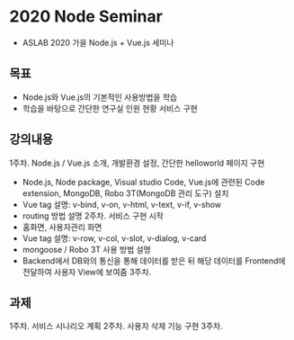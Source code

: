 # 2020 Node Seminar
- ASLAB 2020 가을 Node.js + Vue.js 세미나

## 목표
- Node.js와 Vue.js의 기본적인 사용방법을 학습
- 학습을 바탕으로 간단한 연구실 인원 현황 서비스 구현

## 강의내용
1주차. Node.js / Vue.js 소개, 개발환경 설정, 간단한 helloworld 페이지 구현
  - Node.js, Node package, Visual studio Code, Vue.js에 관련된 Code extension, MongoDB, Robo 3T(MongoDB 관리 도구) 설치
  - Vue tag 설명: v-bind, v-on, v-html, v-text, v-if, v-show
  - routing 방법 설명
2주차. 서비스 구현 시작
  - 홈화면, 사용자관리 화면
  - Vue tag 설명: v-row, v-col, v-slot, v-dialog, v-card
  - mongoose / Robo 3T 사용 방법 설명
  - Backend에서 DB와의 통신을 통해 데이터를 받은 뒤 해당 데이터를 Frontend에 전달하여 사용자 View에 보여줌
3주차. 

## 과제
1주차. 서비스 시나리오 계획
2주차. 사용자 삭제 기능 구현
3주차.

